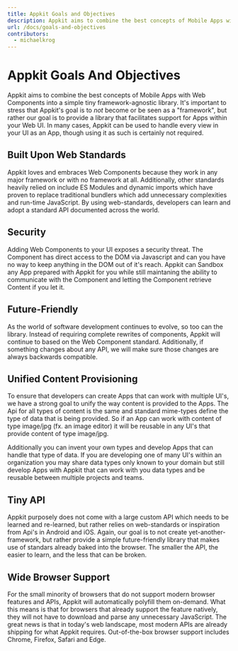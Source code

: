 ```yaml
---
title: Appkit Goals and Objectives
description: Appkit aims to combine the best concepts of Mobile Apps with Web Components into a simple tiny framework-agnostic library.
url: /docs/goals-and-objectives
contributors:
  - michaelkrog
---
```


# Appkit Goals And Objectives

Appkit aims to combine the best concepts of Mobile Apps with Web Components into a simple tiny framework-agnostic library. It's important to stress that Appkit's goal is to *not* become or be seen as a "framework", but rather our goal is to provide a library that facilitates support for Apps within your Web UI. In many cases, Appkit can be used to handle every view in your UI as an App, though using it as such is certainly not required.

## Built Upon Web Standards
Appkit loves and embraces Web Components because they work in any major framework or with no framework at all. Additionally, other standards heavily relied on include ES Modules and dynamic imports which have proven to replace traditional bundlers which add unnecessary complexities and run-time JavaScript. By using web-standards, developers can learn and adopt a standard API documented across the world.

## Security
Adding Web Components to your UI exposes a security threat. The Component has direct access to the DOM via Javascript and can you have no way to keep anything in the DOM out of it's reach. Appkit can Sandbox any App prepared with Appkit for you while still maintaning the ability to communicate with the Component and letting the Component retrieve Content if you let it.

## Future-Friendly
As the world of software development continues to evolve, so too can the library. Instead of requiring complete rewrites of components, Appkit will continue to based on the Web Component standard. Additionally, if something changes about any API, we will make sure those changes are always backwards compatible.

## Unified Content Provisioning
To ensure that developers can create Apps that can work with multiple UI's, we have a strong goal to unify the way content is provided to the Apps. The Api for all types of content is the same and standard mime-types define the type of data that is being provided. So if an App can work with content of type image/jpg (fx. an image editor) it will  be reusable in any UI's that provide content of type image/jpg. 

Additionally you can invent your own types and develop Apps that can handle that type of data. If you are developing one of many UI's within an organization you may share data types only known to your domain but still develop Apps with Appkit that can work with you data types and be reusable between multiple projects and teams.

## Tiny API
Appkit purposely does not come with a large custom API which needs to be learned and re-learned, but rather relies on web-standards or inspiration from Api's in Android and iOS. Again, our goal is to not create yet-another-framework, but rather provide a simple future-friendly library that makes use of standars already baked into the browser. The smaller the API, the easier to learn, and the less that can be broken.

## Wide Browser Support
For the small minority of browsers that do not support modern browser features and APIs, Appkit will automatically polyfill them on-demand. What this means is that for browsers that already support the feature natively, they will not have to download and parse any unnecessary JavaScript. The great news is that in today's web landscape, most modern APIs are already shipping for what Appkit requires. Out-of-the-box browser support includes Chrome, Firefox, Safari and Edge.
